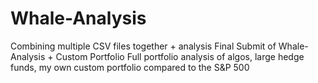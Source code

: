 # Whale-Analysis
Combining multiple CSV files together + analysis
Final Submit of Whale-Analysis + Custom Portfolio
Full portfolio analysis of algos, large hedge funds, my own custom portfolio compared to the S&P 500
